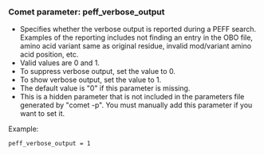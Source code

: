 ### Comet parameter: peff_verbose_output

- Specifies whether the verbose output is reported during a PEFF search.  Examples of
the reporting includes not finding an entry in the OBO file, amino acid variant
same as original residue, invalid mod/variant amino acid position, etc.
- Valid values are 0 and 1.
- To suppress verbose output, set the value to 0.
- To show verbose output, set the value to 1.
- The default value is "0" if this parameter is missing.
- This is a hidden parameter that is not included in the parameters file generated
by "comet -p".  You must manually add this parameter if you want to set it.

Example:
```
peff_verbose_output = 1
```
